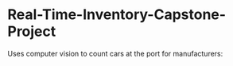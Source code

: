 # Real-Time-Inventory-Capstone-Project

Uses computer vision to count cars at the port for manufacturers: